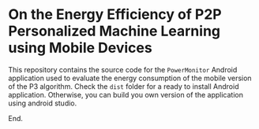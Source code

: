 # On the Energy Efficiency of P2P Personalized Machine Learning using Mobile Devices

This repository contains the source code for the `PowerMonitor` Android application used to evaluate the energy consumption of the mobile version of the P3 algorithm. Check the `dist` folder for a ready to install Android application. Otherwise, you can build you own version of the application using android studio.

End.